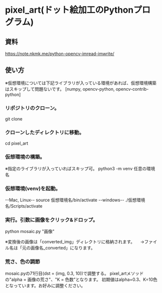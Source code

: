 # pixel_art(ドット絵加工のPythonプログラム)

## 資料
https://note.nkmk.me/python-opencv-imread-imwrite/

## 使い方
※仮想環境については下記ライブラリが入っている環境があれば、仮想環境構築はスキップして問題ないです。
[numpy, opencv-python, opencv-contrib-python]

### リポジトリのクローン。
git clone <url>

### クローンしたディレクトリに移動。
cd pixel_art

### 仮想環境の構築。
※指定のライブラリが入っていればスキップ可。
python3 -m venv 任意の環境名

### 仮想環境(venv)を起動。
--Mac, Linux--
source 仮想環境名/bin/activate
--windows--
./仮想環境名/Scripts/activate

### 実行。引数に画像をクリック&ドロップ。
python mosaic.py "画像"

※変換後の画像は「converted_img」ディレクトリに格納されます。
　→ファイル名は「元の画像名_converted」になります。

### 荒さ、色の調節
mosaic.pyの71行目(dst = (img, 0.3, 10))で調整する。
pixel_artメソッドの"alpha = 画像の荒さ"、"K = 色数"となります。
初期値はalpha=0.3、K=10色となっています。お好みに調整ください。
